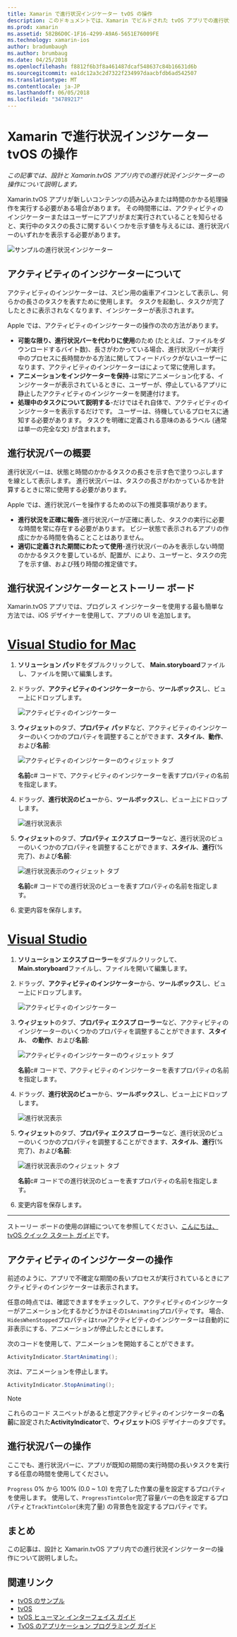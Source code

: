 ```yaml
---
title: Xamarin で進行状況インジケーター tvOS の操作
description: このドキュメントでは、Xamarin でビルドされた tvOS アプリでの進行状況インジケーターを操作する方法について説明します。 これは、進行状況バーとアクティビティのインジケーターの両方について説明します。
ms.prod: xamarin
ms.assetid: 582B6D0C-1F16-4299-A9A6-5651E76009FE
ms.technology: xamarin-ios
author: bradumbaugh
ms.author: brumbaug
ms.date: 04/25/2018
ms.openlocfilehash: f8812f6b3f8a461487dcaf548637c84b16631d6b
ms.sourcegitcommit: ea1dc12a3c2d7322f234997daacbfdb6ad542507
ms.translationtype: MT
ms.contentlocale: ja-JP
ms.lasthandoff: 06/05/2018
ms.locfileid: "34789217"
---
```

# <a name="working-with-tvos-progress-indicators-in-xamarin"></a>Xamarin で進行状況インジケーター tvOS の操作

_この記事では、設計と Xamarin.tvOS アプリ内での進行状況インジケーターの操作について説明します。_

Xamarin.tvOS アプリが新しいコンテンツの読み込みまたは時間のかかる処理操作を実行する必要がある場合があります。 その時間帯には、アクティビティのインジケーターまたはユーザーにアプリがまだ実行されていることを知らせると、実行中のタスクの長さに関するいくつかを示す値を与えるには、進行状況バーのいずれかを表示する必要があります。

![サンプルの進行状況インジケーター](progress-indicators-images/intro01.png "サンプルの進行状況インジケーター")

## <a name="about-activity-indicators"></a>アクティビティのインジケーターについて

アクティビティのインジケーターは、スピン用の歯車アイコンとして表示し、何らかの長さのタスクを表すために使用します。 タスクを起動し、タスクが完了したときに表示されなくなります、インジケーターが表示されます。

Apple では、アクティビティのインジケーターの操作の次の方法があります。

- **可能な限り、進行状況バーを代わりに使用**のため (たとえば、ファイルをダウンロードするバイト数)、長さがわかっている場合、進行状況バーが実行中のプロセスに長時間かかる方法に関してフィードバックがないユーザーになります、アクティビティのインジケーターはによって常に使用します。
- **アニメーションをインジケーターを保持**-は常にアニメーション化する、インジケーターが表示されているときに、ユーザーが、停止しているアプリに静止したアクティビティのインジケーターを関連付けます。
- **処理中のタスクについて説明する**-だけではそれ自体で、アクティビティのインジケーターを表示するだけです。 ユーザーは、待機しているプロセスに通知する必要があります。 タスクを明確に定義される意味のあるラベル (通常は単一の完全な文) が含まれます。

## <a name="about-progress-bars"></a>進行状況バーの概要

進行状況バーは、状態と時間のかかるタスクの長さを示す色で塗りつぶしますを線として表示します。 進行状況バーは、タスクの長さがわかっているかを計算するときに常に使用する必要があります。

Apple では、進行状況バーを操作するための以下の推奨事項があります。

- **進行状況を正確に報告**-進行状況バーが正確に表した、タスクの実行に必要な時間を常に存在する必要があります。 ビジー状態で表示されるアプリの作成にかかる時間を偽ることことはありません。
- **適切に定義された期間にわたって使用**-進行状況バーのみを表示しない時間のかかるタスクを要しているが、配置が、により、ユーザーと、タスクの完了を示す値、および残り時間の推定値です。

## <a name="progress-indicators-and-storyboards"></a>進行状況インジケーターとストーリー ボード

Xamarin.tvOS アプリでは、プログレス インジケーターを使用する最も簡単な方法では、iOS デザイナーを使用して、アプリの UI を追加します。

# <a name="visual-studio-for-mactabvsmac"></a>[Visual Studio for Mac](#tab/vsmac)
    
1. **ソリューション パッド**をダブルクリックして、 **Main.storyboard**ファイルし、ファイルを開いて編集します。

2. ドラッグ、**アクティビティのインジケーター**から、**ツールボックス**し、ビュー上にドロップします。 

    ![アクティビティのインジケーター](progress-indicators-images/activity01.png "アクティビティのインジケーター")

3. **ウィジェット**のタブ、**プロパティ パッド**など、アクティビティのインジケーターのいくつかのプロパティを調整することができます、**スタイル**、**動作**、および**名前**: 

    ![アクティビティのインジケーターのウィジェット タブ](progress-indicators-images/activity02.png "アクティビティのインジケーターの [ウィジェット] タブ")
    
    **名前**c# コードで、アクティビティのインジケーターを表すプロパティの名前を指定します。

4. ドラッグ、**進行状況のビュー**から、**ツールボックス**し、ビュー上にドロップします。 

    ![進行状況表示](progress-indicators-images/activity03.png "進行状況の表示")

5. **ウィジェット**のタブ、**プロパティ エクスプ ローラー**など、進行状況のビューのいくつかのプロパティを調整することができます、**スタイル**、**進行**(% 完了)、および**名前**: 

    ![進行状況表示のウィジェット タブ](progress-indicators-images/activity04.png "進行状況のビューの [ウィジェット] タブ")
    
    **名前**c# コードでの進行状況のビューを表すプロパティの名前を指定します。

6. 変更内容を保存します。

# <a name="visual-studiotabvswin"></a>[Visual Studio](#tab/vswin)
    
1. **ソリューション エクスプ ローラー**をダブルクリックして、 **Main.storyboard**ファイルし、ファイルを開いて編集します。

2. ドラッグ、**アクティビティのインジケーター**から、**ツールボックス**し、ビュー上にドロップします。 

    ![アクティビティのインジケーター](progress-indicators-images/activity01-vs.png
    "アクティビティのインジケーター")

3. **ウィジェット**のタブ、**プロパティ エクスプ ローラー**など、アクティビティのインジケーターのいくつかのプロパティを調整することができます、**スタイル**、 **の動作**、および**名前**: 

    ![アクティビティのインジケーターのウィジェット タブ](progress-indicators-images/activity02-vs.png "アクティビティのインジケーターの [ウィジェット] タブ")

    **名前**c# コードで、アクティビティのインジケーターを表すプロパティの名前を指定します。

4. ドラッグ、**進行状況のビュー**から、**ツールボックス**し、ビュー上にドロップします。 

   ![進行状況表示](progress-indicators-images/activity03-vs.png "進行状況の表示")

5. **ウィジェット**のタブ、**プロパティ エクスプ ローラー**など、進行状況のビューのいくつかのプロパティを調整することができます、**スタイル**、**進行**(% 完了)、および**名前**: 

    ![進行状況表示のウィジェット タブ](progress-indicators-images/activity04-vs.png "進行状況のビューの [ウィジェット] タブ")
    
    **名前**c# コードでの進行状況のビューを表すプロパティの名前を指定します。

6. 変更内容を保存します。

-----

ストーリー ボードの使用の詳細についてを参照してください、[こんにちは、tvOS クイック スタート ガイド](~/ios/tvos/get-started/hello-tvos.md)です。 

## <a name="working-with-activity-indicators"></a>アクティビティのインジケーターの操作

前述のように、アプリで不確定な期間の長いプロセスが実行されているときにアクティビティのインジケーターは表示されます。

任意の時点では、確認できますをチェックして、アクティビティのインジケーターがアニメーション化するかどうかはその`IsAnimating`プロパティです。 場合、`HidesWhenStopped`プロパティは`true`アクティビティのインジケーターは自動的に非表示にする、アニメーションが停止したときにします。

次のコードを使用して、アニメーションを開始することができます。 

```csharp
ActivityIndicator.StartAnimating();
```

次は、アニメーションを停止します。

```csharp
ActivityIndicator.StopAnimating();
```

> [!NOTE]
> これらのコード スニペットがあると想定アクティビティのインジケーターの**名前**に設定された**ActivityIndicator**で、**ウィジェット**iOS デザイナーのタブです。

## <a name="working-with-progress-bars"></a>進行状況バーの操作

ここでも、進行状況バーに、アプリが既知の期間の実行時間の長いタスクを実行する任意の時間を使用してください。 

`Progress` 0% から 100% (0.0 ~ 1.0) を完了した作業の量を設定するプロパティを使用します。 使用して、`ProgressTintColor`完了容量バーの色を設定するプロパティと`TrackTintColor`(未完了量) の背景色を設定するプロパティです。

## <a name="summary"></a>まとめ

この記事は、設計と Xamarin.tvOS アプリ内での進行状況インジケーターの操作について説明しました。

## <a name="related-links"></a>関連リンク

- [tvOS のサンプル](https://developer.xamarin.com/samples/tvos/all/)
- [tvOS](https://developer.apple.com/tvos/)
- [tvOS ヒューマン インターフェイス ガイド](https://developer.apple.com/tvos/human-interface-guidelines/)
- [TvOS のアプリケーション プログラミング ガイド](https://developer.apple.com/library/prerelease/tvos/documentation/General/Conceptual/AppleTV_PG/)
